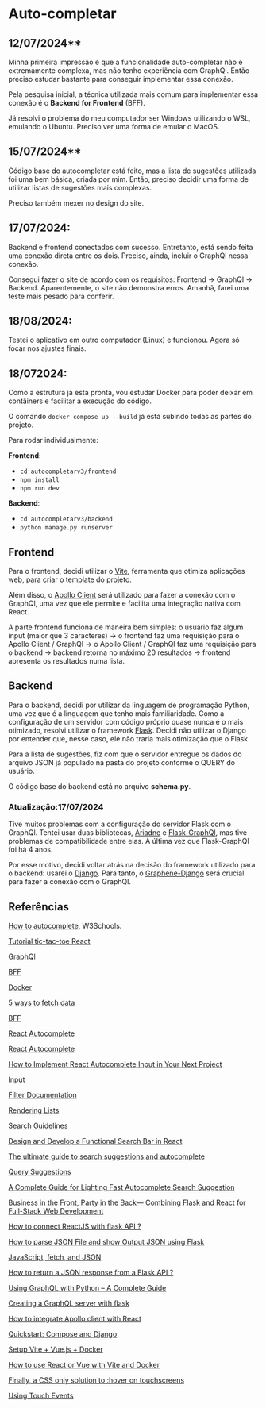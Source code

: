 # Auto-completar

## 12/07/2024**

Minha primeira impressão é que a funcionalidade auto-completar não é extremamente complexa, mas não tenho experiência com GraphQl. Então preciso estudar bastante para conseguir implementar essa conexão.

Pela pesquisa inicial, a técnica utilizada mais comum para implementar essa conexão é o **Backend for Frontend** (BFF).

Já resolvi o problema do meu computador ser Windows utilizando o WSL, emulando o Ubuntu. Preciso ver uma forma de emular o MacOS.

## 15/07/2024**

Código base do autocompletar está feito, mas a lista de sugestões utilizada foi uma bem básica, criada por mim. Então, preciso decidir uma forma de utilizar listas de sugestões mais complexas.

Preciso também mexer no design do site.

## 17/07/2024:

Backend e frontend conectados com sucesso. Entretanto, está sendo feita uma conexão direta entre os dois. Preciso, ainda, incluir o GraphQl nessa conexão.

Consegui fazer o site de acordo com os requisitos: Frontend -> GraphQl -> Backend. Aparentemente, o site não demonstra erros. Amanhã, farei uma teste mais pesado para conferir.

## 18/08/2024:

Testei o aplicativo em outro computador (Linux) e funcionou. Agora só focar nos ajustes finais.

## 18/072024:

Como a estrutura já está pronta, vou estudar Docker para poder deixar em contâiners e facilitar a execução do código.

O comando `docker compose up --build` já está subindo todas as partes do projeto.

Para rodar individualmente:

**Frontend**:
- `cd autocompletarv3/frontend`
- `npm install`
- `npm run dev`

**Backend**:
- `cd autocompletarv3/backend`
- `python manage.py runserver`

## Frontend

Para o frontend, decidi utilizar o [Vite](https://vitejs.dev/), ferramenta que otimiza aplicações web, para criar o template do projeto.

Além disso, o [Apollo Client](https://www.apollographql.com/docs/react/) será utilizado para fazer a conexão com o GraphQl, uma vez que ele permite e facilita uma integração nativa com React.

A parte frontend funciona de maneira bem simples: o usuário faz algum input (maior que 3 caracteres) -> o frontend faz uma requisição para o Apollo Client / GraphQl -> o Apollo Client / GraphQl faz uma requisição para o backend -> backend retorna no máximo 20 resultados -> frontend apresenta os resultados numa lista.

## Backend

Para o backend, decidi por utilizar da linguagem de programação Python, uma vez que é a linguagem que tenho mais familiaridade. Como a configuração de um servidor com código próprio quase nunca é o mais otimizado, resolvi utilizar o framework [Flask](https://flask.palletsprojects.com/en/3.0.x/). Decidi não utilizar o Django por entender que, nesse caso, ele não traria mais otimização que o Flask.

Para a lista de sugestões, fiz com que o servidor entregue os dados do arquivo JSON já populado na pasta do projeto conforme o QUERY do usuário.

O código base do backend está no arquivo **schema.py**.

### Atualização:17/07/2024

Tive muitos problemas com a configuração do servidor Flask com o GraphQl. Tentei usar duas bibliotecas, [Ariadne](https://ariadnegraphql.org/) e [Flask-GraphQl](https://github.com/graphql-python/flask-graphql), mas tive problemas de compatibilidade entre elas. A última vez que Flask-GraphQl foi há 4 anos.

Por esse motivo, decidi voltar atrás na decisão do framework utilizado para o backend: usarei o [Django](https://www.djangoproject.com/). Para tanto, o [Graphene-Django](https://docs.graphene-python.org/projects/django/en/latest/) será crucial para fazer a conexão com o GraphQl.

## Referências
[How to autocomplete](https://www.w3schools.com/howto/howto_js_autocomplete.asp), W3Schools.

[Tutorial tic-tac-toe React](https://react.dev/learn/tutorial-tic-tac-toe)

[GraphQl](https://graphql.org/learn/)

[BFF](https://blog.bitsrc.io/how-to-use-graphql-to-build-backend-for-frontends-bffs-4b7e5a0105d0)

[Docker](https://docs.docker.com/guides/docker-overview/)

[5 ways to fetch data ](https://www.freecodecamp.org/news/5-ways-to-fetch-data-react-graphql/)

[BFF](https://mobilelive.medium.com/backend-for-frontend-and-graphql-enhancing-frontend-development-1a9bfdee9d31)

[React Autocomplete](https://mui.com/material-ui/react-autocomplete/)

[React Autocomplete](https://www.npmjs.com/package/react-autocomplete)

[How to Implement React Autocomplete Input in Your Next Project](https://www.dhiwise.com/post/how-to-implement-react-autocomplete-input-in-your-next-project)

[Input](https://react.dev/reference/react-dom/components/input)

[Filter Documentation](https://developer.mozilla.org/pt-BR/docs/Web/JavaScript/Reference/Global_Objects/Array/filter)

[Rendering Lists](https://react.dev/learn/rendering-lists)

[Search Guidelines](https://m3.material.io/components/search/guidelines)

[Design and Develop a Functional Search Bar in React](https://medium.com/@andwebdev/design-and-develop-a-functional-search-bar-in-react-44321ed3c244)

[The ultimate guide to search suggestions and autocomplete](https://www.sitesearch360.com/the-ultimate-guide-to-search-suggestions-and-autocomplete/)

[Query Suggestions](https://www.algolia.com/doc/guides/building-search-ui/ui-and-ux-patterns/query-suggestions/js/)

[A Complete Guide for Lighting Fast Autocomplete Search Suggestion](https://medium.com/@piyush.neo/a-complete-guide-for-lighting-fast-autocomplete-search-suggestion-82a68a83bf68)

[Business in the Front, Party in the Back— Combining Flask and React for Full-Stack Web Development](https://medium.com/@katzmansof/party-in-the-front-business-in-the-back-combining-flask-and-react-for-full-stack-web-development-a079782288f0)

[How to connect ReactJS with flask API ?](https://www.geeksforgeeks.org/how-to-connect-reactjs-with-flask-api/)

[How to parse JSON File and show Output JSON using Flask](https://medium.com/@modimuskan397/how-to-parse-json-file-and-show-output-json-using-flask-c0b415f3f0a0)

[JavaScript, fetch, and JSON](https://flask.palletsprojects.com/en/3.0.x/patterns/javascript/)

[How to return a JSON response from a Flask API ?](https://www.geeksforgeeks.org/how-to-return-a-json-response-from-a-flask-api/)

[Using GraphQL with Python – A Complete Guide](https://www.apollographql.com/blog/complete-api-guide)

[Creating a GraphQL server with flask](https://medium.com/@marvinkome/creating-a-graphql-server-with-flask-ae767c7e2525)

[How to integrate Apollo client with React](https://dineshigdd.medium.com/how-to-integrate-apollo-client-with-react-8e07e93bd081)

[Quickstart: Compose and Django](https://github.com/docker/awesome-compose/tree/master/official-documentation-samples/django/)

[Setup Vite + Vue.js + Docker](https://dev.to/borisuu/setup-vite-vuejs-docker-32fb)

[How to use React or Vue with Vite and Docker ](https://dev.to/ysmnikhil/how-to-build-with-react-or-vue-with-vite-and-docker-1a3l)

[Finally, a CSS only solution to :hover on touchscreens](https://itnext.io/finally-a-css-only-solution-to-hover-on-touchscreens-c498af39c31c)

[Using Touch Events](https://developer.mozilla.org/en-US/docs/Web/API/Touch_events/Using_Touch_Events)